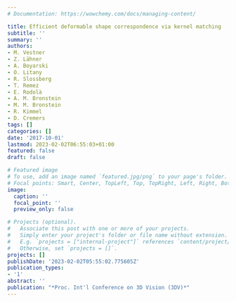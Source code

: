 ```yaml
---
# Documentation: https://wowchemy.com/docs/managing-content/

title: Efficient deformable shape correspondence via kernel matching
subtitle: ''
summary: ''
authors:
- M. Vestner
- Z. Lähner
- A. Boyarski
- O. Litany
- R. Slossberg
- T. Remez
- E. Rodolà
- A. M. Bronstein
- M. M. Bronstein
- R. Kimmel
- D. Cremers
tags: []
categories: []
date: '2017-10-01'
lastmod: 2023-02-02T06:55:03+01:00
featured: false
draft: false

# Featured image
# To use, add an image named `featured.jpg/png` to your page's folder.
# Focal points: Smart, Center, TopLeft, Top, TopRight, Left, Right, BottomLeft, Bottom, BottomRight.
image:
  caption: ''
  focal_point: ''
  preview_only: false

# Projects (optional).
#   Associate this post with one or more of your projects.
#   Simply enter your project's folder or file name without extension.
#   E.g. `projects = ["internal-project"]` references `content/project/deep-learning/index.md`.
#   Otherwise, set `projects = []`.
projects: []
publishDate: '2023-02-02T05:55:02.775605Z'
publication_types:
- '1'
abstract: ''
publication: "*Proc. Int'l Conference on 3D Vision (3DV)*"
---
```


